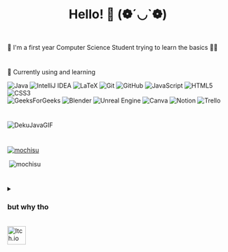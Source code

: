 <h1 align="center">Hello! 👋 (❁´◡`❁)</h1>
<br/>

🌱 I'm a first year Computer Science Student trying to learn the basics 🦊✨ <br/>

#

💭 Currently using and learning <br/>

![Java](https://img.shields.io/badge/java-%23ED8B00.svg?style=for-the-badge&logo=openjdk&logoColor=white)
![IntelliJ IDEA](https://img.shields.io/badge/IntelliJIDEA-000000.svg?style=for-the-badge&logo=intellij-idea&logoColor=white)
![LaTeX](https://img.shields.io/badge/latex-%23008080.svg?style=for-the-badge&logo=latex&logoColor=white)
![Git](https://img.shields.io/badge/git-%23F05033.svg?style=for-the-badge&logo=git&logoColor=white)
![GitHub](https://img.shields.io/badge/github-%23121011.svg?style=for-the-badge&logo=github&logoColor=white)
![JavaScript](https://img.shields.io/badge/javascript-%23323330.svg?style=for-the-badge&logo=javascript&logoColor=%23F7DF1E)
![HTML5](https://img.shields.io/badge/html5-%23E34F26.svg?style=for-the-badge&logo=html5&logoColor=white)
![CSS3](https://img.shields.io/badge/css3-%231572B6.svg?style=for-the-badge&logo=css3&logoColor=white)<br/>
![GeeksForGeeks](https://img.shields.io/badge/GeeksforGeeks-gray?style=for-the-badge&logo=geeksforgeeks&logoColor=35914c)
![Blender](https://img.shields.io/badge/blender-%23F5792A.svg?style=for-the-badge&logo=blender&logoColor=white)
![Unreal Engine](https://img.shields.io/badge/unrealengine-%23313131.svg?style=for-the-badge&logo=unrealengine&logoColor=white)
![Canva](https://img.shields.io/badge/Canva-%2300C4CC.svg?style=for-the-badge&logo=Canva&logoColor=white)
![Notion](https://img.shields.io/badge/Notion-%23000000.svg?style=for-the-badge&logo=notion&logoColor=white)
![Trello](https://img.shields.io/badge/Trello-%23026AA7.svg?style=for-the-badge&logo=Trello&logoColor=white)<br/>

#

![DekuJavaGIF](https://github.com/Mochisu/Mochisu/assets/108127618/642b56c2-0d71-4c06-8075-1d53c86ecd8a)
#

<p align="left"> <a href="https://github.com/ryo-ma/github-profile-trophy"><img src="https://github-profile-trophy.vercel.app/?username=mochisu&theme=nord" alt="mochisu" /></a> </p>
<p>&nbsp;<img align="center" src="https://github-readme-stats.vercel.app/api?username=mochisu&show_icons=true&theme=nord&locale=en" alt="mochisu" /></p>

#
<details>
<summary><h3> but why tho </h3></summary>
<br/>
I've never had the confidence to study computer science. <br/>
<p align="justify">
Everyone told me i'm just too bad at math and everything looked overwhelming. 
After school i followed my other passion and started to work as a childcare worker while studying to become a primary school teacher. 
Although i had my first experiences with games, PCs and consoles rather late, i've loved them ever since.
Thats why i taught multiple projects on media education while working in daycare and discussed the usage of tablets, cellphones and internet with the children.
They learned that media could be used as a normal tool like pencil or scissors instead of only being used as a reward system. <br/>
Then Covid hit and i had to give up on both, my studies and my work in childcare, because my symptoms wouldn't go away. <br/>
While searching for alternatives some friends of mine took me by the hand and showed me their work, different programming languages and how to build an app. 
They showed me minecraft educational and we even participated in a game jam.
Thats when i thought: Why not both? I already have the "Education" background. Why not combine that with some kind of "Media" background?
Educational games like Pettersson & Findus, Alberts abenteuerliche Reise or Sophies World captivated me as a child. <br/>
I want to create that. I want to make games for children. I want to build learning apps. I want to school teachers on proper media education. <br/>
</p>
That's why i'm finally here. Studying computer science. Who would have thought..✨

</details>
<br/>
<a href="https://mochinator.itch.io/" target="_blank"> <img src="https://static.itch.io/images/itchio-textless-white.svg" alt="Itch.io" style="width:42px;height:42px;"> </a>
